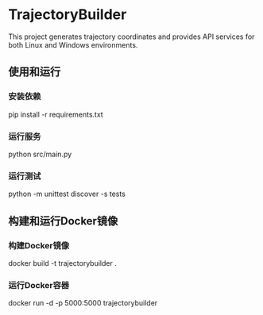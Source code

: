 # TrajectoryBuilder
This project generates trajectory coordinates and provides API services for both Linux and Windows environments.
## 使用和运行
### 安装依赖
pip install -r requirements.txt
### 运行服务
python src/main.py
### 运行测试
python -m unittest discover -s tests
## 构建和运行Docker镜像
### 构建Docker镜像
docker build -t trajectorybuilder .
### 运行Docker容器
docker run -d -p 5000:5000 trajectorybuilder